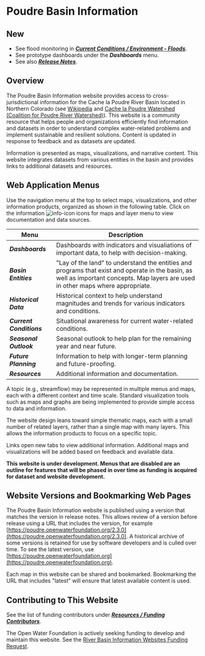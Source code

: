 # Poudre Basin Information #

## New ##

* See flood monitoring in [***Current Conditions / Environment - Floods***](#/map/current-floods).
* See prototype dashboards under the ***Dashboards*** menu.
* See also [***Release Notes***](#/content-page/release-notes).

## Overview ##

The Poudre Basin Information website provides access to cross-jurisdictional
information for the
Cache la Poudre River Basin located in Northern Colorado (see [Wikipedia](https://en.wikipedia.org/wiki/Cache_la_Poudre_River)
and [Cache la Poudre Watershed (Coalition for Poudre River Watershed)](https://www.poudrewatershed.org/cache-la-poudre-watershed)).
This website is a community resource that helps people and organizations efficiently find information and datasets
in order to understand complex
water-related problems and implement sustainable and resilient solutions.
Content is updated in response to feedback and as datasets are updated.

Information is presented as maps, visualizations, and narrative content.
This website integrates datasets from various entities in the basin and provides
links to additional datasets and resources.

## Web Application Menus ##

Use the navigation menu at the top to select maps, visualizations, and other information products, organized as shown in the following table.
Click on the information ![info-icon](/img/info-icon.png) icons for maps and layer menu to view documentation and data sources.

| **Menu** | **Description** |
| -- | -- |
| ***Dashboards*** | Dashboards with indicators and visualiations of important data, to help with decision-making. |
| ***Basin Entities*** | "Lay of the land" to understand the entities and programs that exist and operate in the basin, as well as important concepts.  Map layers are used in other maps where appropriate. |
| ***Historical Data*** | Historical context to help understand magnitudes and trends for various indicators and conditions. | 
| ***Current Conditions*** | Situational awareness for current water-related conditions. |
| ***Seasonal Outlook*** | Seasonal outlook to help plan for the remaining year and near future. |
| ***Future Planning*** | Information to help with longer-term planning and future-proofing. |
| ***Resources*** | Additional information and documentation. |

A topic (e.g., streamflow) may be represented in multiple menus and maps,
each with a different context and time scale.
Standard visualization tools such as maps and graphs are being implemented
to provide simple access to data and information.

The website design leans toward simple thematic maps, each with a small number of related layers,
rather than a single map with many layers.
This allows the information products to focus on a specific topic.

Links open new tabs to view additional information.
Additional maps and visualizations will be added based on feedback and available data.

**This website is under development.  Menus that are disabled are an outline for features that will be phased in over
time as funding is acquired for dataset and website development.**

## Website Versions and Bookmarking Web Pages

The Poudre Basin Information website is published using a version that matches the version in release notes.
This allows review of a version before release using a URL that includes the version,
for example [https://poudre.openwaterfoundation.org/2.3.0](https://poudre.openwaterfoundation.org/2.3.0).
A historical archive of some versions is retained for use by software developers and is culled over time.
To see the latest version, use [https://poudre.openwaterfoundation.org](https://poudre.openwaterfoundation.org).

Each map in this website can be shared and bookmarked.
Bookmarking the URL that includes "latest" will ensure that latest available content is used.

## Contributing to This Website ##

See the list of funding contributors under [***Resources / Funding Contributors***](#content-page/funders.md).

The Open Water Foundation is actively seeking funding to develop and maintain this website.
See the [River Basin Information Websites Funding Request](https://poudre.openwaterfoundation.org/latest/assets/app/content-pages/OWF-RiverBasinInfoWebsites-FundingRequest-2020-12-06.pdf).
